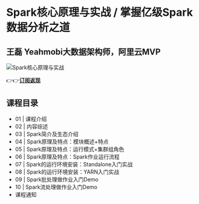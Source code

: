Spark核心原理与实战 / 掌握亿级Spark数据分析之道
==============================

王磊 **Yeahmobi大数据架构师，阿里云MVP**
----------------------------

![Spark核心原理与实战](https://www.geekgay.com/storage/geek/geek_94472d49ff68df0d961993cc9fb31f5d.jpg)  
  
👉👉[**订阅返现**](https://time.geekbang.org/course/intro/100063501?code=82Qzdpb0DVJR4eA-4397P7RTLhON-6HqF9qi654sjWM%3D "Spark核心原理与实战")  
  
课程目录
----

  
  
- 01 | 课程介绍
- 02 | 内容综述
- 03 | Spark简介及生态介绍
- 04 | Spark原理及特点：模块概述+特点
- 05 | Spark原理及特点：运行模式+集群组角色
- 06 | Spark原理及特点：Spark作业运行流程
- 07 | Spark的运行环境安装：Standalone入门实战
- 08 | Spark的运行环境安装：YARN入门实战
- 09 | Spark批处理做作业入门Demo
- 10 | Spark流处理做作业入门Demo
- 课程通知